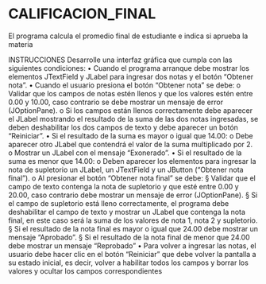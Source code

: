 # CALIFICACION_FINAL
El programa calcula el promedio final de estudiante e indica si aprueba la materia

INSTRUCCIONES
Desarrolle una interfaz gráfica que cumpla con las siguientes condiciones:
• Cuando el programa arranque debe mostrar los elementos JTextField y JLabel para ingresar dos notas
y el botón “Obtener nota”.
• Cuando el usuario presiona el botón “Obtener nota” se debe:
o Validar que los campos de notas estén llenos y que los valores estén entre 0.00 y 10.00, caso
contrario se debe mostrar un mensaje de error (JOptionPane).
o Si los campos están llenos correctamente debe aparecer el JLabel mostrando el resultado de la
suma de las dos notas ingresadas, se deben deshabilitar los dos campos de texto y debe aparecer
un botón “Reiniciar”.
• Si el resultado de la suma es mayor o igual que 14.00:
o Debe aparecer otro JLabel que contendrá el valor de la suma multiplicado por 2.
o Mostrar un JLabel con el mensaje “Exonerado”.
• Si el resultado de la suma es menor que 14.00:
o Deben aparecer los elementos para ingresar la nota de supletorio un JLabel, un JTextField y un
JButton (“Obtener nota final”).
o Al presionar el botón “Obtener nota final” se debe:
§ Validar que el campo de texto contenga la nota de supletorio y que esté entre 0.00 y
20.00, caso contrario debe mostrar un mensaje de error (JOptionPane).
§ Si el campo de supletorio está lleno correctamente, el programa debe deshabilitar el
campo de texto y mostrar un JLabel que contenga la nota final, en este caso será la suma
de los valores de nota 1, nota 2 y supletorio.
§ Si el resultado de la nota final es mayor o igual que 24.00 debe mostrar un mensaje
“Aprobado”.
§ Si el resultado de la nota final de menor que 24.00 debe mostrar un mensaje
“Reprobado”
• Para volver a ingresar las notas, el usuario debe hacer clic en el botón “Reiniciar” que debe volver la
pantalla a su estado inicial, es decir, volver a habilitar todos los campos y borrar los valores y ocultar
los campos correspondientes
